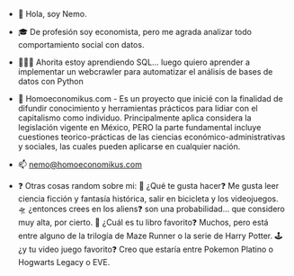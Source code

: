 - 👋 Hola, soy Nemo.
- 🎓 De profesión soy economista, pero me agrada analizar todo comportamiento social con datos.
- 👨🏻‍🎓 Ahorita estoy aprendiendo SQL... luego quiero aprender a implementar un webcrawler para automatizar el análisis de bases de datos con Python
- 🐒 Homoeconomikus.com - Es un proyecto que inicié con la finalidad de difundir conocimiento y herramientas prácticos para lidiar con el capitalismo como individuo. Principalmente aplica considera la legislación vigente en México, PERO la parte fundamental incluye cuestiones teorico-prácticas de las ciencias económico-administrativas y sociales, las cuales pueden aplicarse en cualquier nación.
- 📫 nemo@homoeconomikus.com

- ❓ Otras cosas random sobre mi:
  🤔 ¿Qué te gusta hacer❓ Me gusta leer ciencia ficción y fantasía histórica, salir en bicicleta y los videojuegos.
  🛸 ¿entonces crees en los aliens❓ son una probabilidad... que considero muy alta, por cierto.
  📖 ¿Cuál es tu libro favorito❓ Muchos, pero está entre alguno de la trilogía de Maze Runner o la serie de Harry Potter.
  🕹️ ¿y tu video juego favorito❓ Creo que estaría entre Pokemon Platino o Hogwarts Legacy o EVE.


<!---
nemoish/nemoish is a ✨ special ✨ repository because its `README.md` (this file) appears on your GitHub profile.
You can click the Preview link to take a look at your changes.
--->
